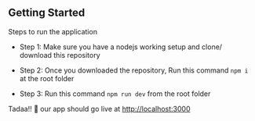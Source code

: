 ## Getting Started

Steps to run the application

- Step 1: Make sure you have a nodejs working setup and clone/ download this repository

- Step 2: Once you downloaded the repository, Run this command `npm i` at the root folder

- Step 3: Run this command `npm run dev` from the root folder

Tadaa!! 🎉 our app should go live at [http://localhost:3000](http://localhost:3000)
